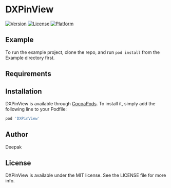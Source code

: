 # DXPinView

[![Version](https://img.shields.io/cocoapods/v/DXPinView.svg?style=flat)](https://cocoapods.org/pods/DXPinView)
[![License](https://img.shields.io/cocoapods/l/DXPinView.svg?style=flat)](https://cocoapods.org/pods/DXPinView)
[![Platform](https://img.shields.io/cocoapods/p/DXPinView.svg?style=flat)](https://cocoapods.org/pods/DXPinView)

## Example

To run the example project, clone the repo, and run `pod install` from the Example directory first.

## Requirements

## Installation

DXPinView is available through [CocoaPods](https://cocoapods.org). To install
it, simply add the following line to your Podfile:

```ruby
pod 'DXPinView'
```

## Author

Deepak

## License

DXPinView is available under the MIT license. See the LICENSE file for more info.
